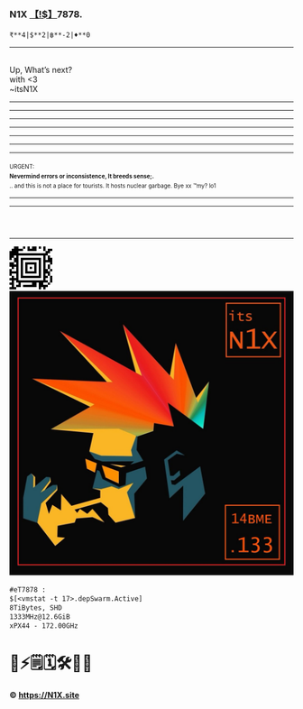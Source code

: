 ### N1X [【!$】](altindex.md)7878.
`₹**4|$**2|฿**-2|♦**0`  

---
<br>Up, What’s next?
<br>with <3
<br>~itsN1X
<hr><hr><hr><hr><hr><hr><hr><font size='1'>URGENT: <br><b>Nevermind errors or inconsistence, It breeds sense;.</b><br>.. and this is not a place for tourists. It hosts nuclear garbage. Bye xx ™my? lo1</font><hr><hr>
<html><header><title>Xe921 [§]://N1X.site || Xfolded by luser::itsN1X</title></header></html>

---
![](A1.png) 
![](N1X.png)
```
#eT7878 : 
$[<vmstat -t 17>.depSwarm.Active]  
8TiBytes, SHD  
1333MHz@12.6GiB  
xPX44 - 172.00GHz
```
# 🚀⚡️🗒️🗓️🛠️💉📴
#### © https://N1X.site

